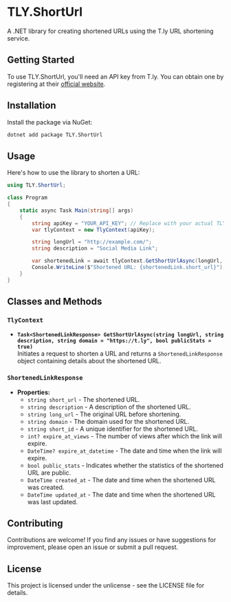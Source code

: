 # TLY.ShortUrl

A .NET library for creating shortened URLs using the T.ly URL shortening service.

## Getting Started

To use TLY.ShortUrl, you'll need an API key from T.ly. You can obtain one by registering at their [official website](https://t.ly).

## Installation

Install the package via NuGet:

```bash
dotnet add package TLY.ShortUrl
```

## Usage

Here's how to use the library to shorten a URL:
```csharp
using TLY.ShortUrl;

class Program
{
    static async Task Main(string[] args)
    {
        string apiKey = "YOUR_API_KEY"; // Replace with your actual TLY API key.
        var tlyContext = new TlyContext(apiKey);

        string longUrl = "http://example.com/";
        string description = "Social Media Link";

        var shortenedLink = await tlyContext.GetShortUrlAsync(longUrl, description);
        Console.WriteLine($"Shortened URL: {shortenedLink.short_url}");
    }
}
```

## Classes and Methods

### `TlyContext`

- **`Task<ShortenedLinkResponse> GetShortUrlAsync(string longUrl, string description, string domain = "https://t.ly", bool publicStats = true)`**  
  Initiates a request to shorten a URL and returns a `ShortenedLinkResponse` object containing details about the shortened URL.

### `ShortenedLinkResponse`

- **Properties:**
  - `string short_url` - The shortened URL.
  - `string description` - A description of the shortened URL.
  - `string long_url` - The original URL before shortening.
  - `string domain` - The domain used for the shortened URL.
  - `string short_id` - A unique identifier for the shortened URL.
  - `int? expire_at_views` - The number of views after which the link will expire.
  - `DateTime? expire_at_datetime` - The date and time when the link will expire.
  - `bool public_stats` - Indicates whether the statistics of the shortened URL are public.
  - `DateTime created_at` - The date and time when the shortened URL was created.
  - `DateTime updated_at` - The date and time when the shortened URL was last updated.


## Contributing

Contributions are welcome! If you find any issues or have suggestions for improvement, please open an issue or submit a pull request.

## License

This project is licensed under the unlicense - see the LICENSE file for details.
